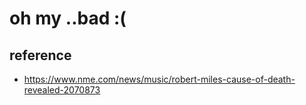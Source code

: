 # oh my ..bad :(

## reference 
- https://www.nme.com/news/music/robert-miles-cause-of-death-revealed-2070873